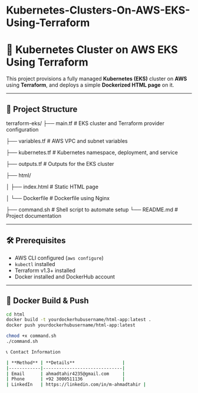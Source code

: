 # Kubernetes-Clusters-On-AWS-EKS-Using-Terraform
# 🚀 Kubernetes Cluster on AWS EKS Using Terraform

This project provisions a fully managed **Kubernetes (EKS)** cluster on **AWS** using **Terraform**, and deploys a simple **Dockerized HTML page** on it.

---

## 📁 Project Structure

terraform-eks/
├── main.tf # EKS cluster and Terraform provider configuration

├── variables.tf # AWS VPC and subnet variables

├── kubernetes.tf # Kubernetes namespace, deployment, and service

├── outputs.tf # Outputs for the EKS cluster

├── html/

│ ├── index.html # Static HTML page

│ └── Dockerfile # Dockerfile using Nginx

├── command.sh # Shell script to automate setup
└── README.md # Project documentation

---

## 🛠️ Prerequisites

- AWS CLI configured (`aws configure`)
- `kubectl` installed
- Terraform v1.3+ installed
- Docker installed and DockerHub account

---

## 🐳 Docker Build & Push

```bash
cd html
docker build -t yourdockerhubusername/html-app:latest .
docker push yourdockerhubusername/html-app:latest

chmod +x command.sh
./command.sh

📞 Contact Information

| **Method** | **Details**                  |
|------------|------------------------------|
| Email      | ahmadtahir4235@gmail.com     |
| Phone      | +92 3000511136               |
| LinkedIn   | https://linkedin.com/in/m-ahmadtahir |
